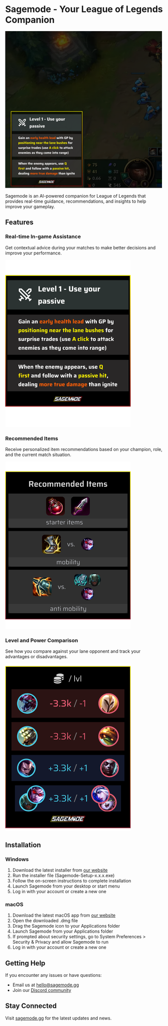 # Sagemode - Your League of Legends Companion

<img src="images/ingame.png" width="500" alt="In-game View">

Sagemode is an AI-powered companion for League of Legends that provides real-time guidance, recommendations, and insights to help improve your gameplay.

## Features

### Real-time In-game Assistance
Get contextual advice during your matches to make better decisions and improve your performance.

<img src="images/ingame_message.png" width="400" alt="In-game Messages">

### Recommended Items
Receive personalized item recommendations based on your champion, role, and the current match situation.

<img src="images/recommended_items.png" width="400" alt="Recommended Items">

### Level and Power Comparison
See how you compare against your lane opponent and track your advantages or disadvantages.

<img src="images/level_comparison.png" width="400" alt="Level Comparison">

## Installation

### Windows
1. Download the latest installer from [our website](https://www.sagemode.gg)
2. Run the installer file (Sagemode-Setup-x.x.x.exe)
3. Follow the on-screen instructions to complete installation
4. Launch Sagemode from your desktop or start menu
5. Log in with your account or create a new one

### macOS
1. Download the latest macOS app from [our website](https://www.sagemode.gg)
2. Open the downloaded .dmg file
3. Drag the Sagemode icon to your Applications folder
4. Launch Sagemode from your Applications folder
5. If prompted about security settings, go to System Preferences > Security & Privacy and allow Sagemode to run
6. Log in with your account or create a new one

## Getting Help

If you encounter any issues or have questions:

- Email us at [hello@sagemode.gg](mailto:hello@sagemode.gg)
- Join our [Discord community](https://discord.gg/EVJhNnAqBJ)

## Stay Connected

Visit [sagemode.gg](https://www.sagemode.gg) for the latest updates and news.
